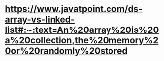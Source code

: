 # https://www.javatpoint.com/ds-array-vs-linked-list#:~:text=An%20array%20is%20a%20collection,the%20memory%20or%20randomly%20stored 
